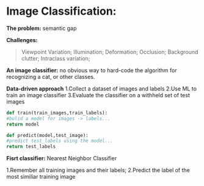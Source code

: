 Image Classification: 
===
**The problem:**
semantic gap

**Challenges:**
>Viewpoint Variation; lllumination; Deformation; Occlusion; Background clutter;  Intraclass variation;

**An image classifier:** 
  no obvious way to hard-code the algorithm for recognizing a cat, or other classes.

  **Data-driven approach**
  1.Collect a dataset of images and labels
  2.Use ML to train an image classifier
  3.Evaluate the classifier on a withheld set of test images

  ```python
  def train(train_images,train_labels):
  #bulid a model for images -> labels...
  return model

  def predict(model,test_image):
  #predict test_labels using the model...
  return test_labels
  ```

**Fisrt classifier:**
 Nearest Neighbor Classifier

1.Remember all training images and their labels;
2.Predict the label of the most similiar training image



